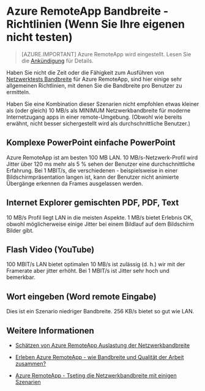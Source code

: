 <properties 
    pageTitle="Azure RemoteApp Bandbreite - Richtlinien | Microsoft Azure"
    description="Kennen Sie einige grundlegende Bandbreite Richtlinien für Azure RemoteApp-Sammlungen und apps."
    services="remoteapp"
    documentationCenter="" 
    authors="lizap" 
    manager="mbaldwin" />

<tags 
    ms.service="remoteapp" 
    ms.workload="compute" 
    ms.tgt_pltfrm="na" 
    ms.devlang="na" 
    ms.topic="article" 
    ms.date="08/15/2016" 
    ms.author="elizapo" />
    
# <a name="azure-remoteapp-network-bandwidth---general-guidelines-if-you-cant-test-your-own"></a>Azure RemoteApp Bandbreite - Richtlinien (Wenn Sie Ihre eigenen nicht testen)

> [AZURE.IMPORTANT]
> Azure RemoteApp wird eingestellt. Lesen Sie die [Ankündigung](https://go.microsoft.com/fwlink/?linkid=821148) für Details.

Haben Sie nicht die Zeit oder die Fähigkeit zum Ausführen von [Netzwerktests Bandbreite](remoteapp-bandwidthtests.md) für Azure RemoteApp, sind hier einige sehr allgemeinen Richtlinien, mit denen Sie die Bandbreite pro Benutzer zu ermitteln.

Haben Sie eine Kombination dieser Szenarien nicht empfohlen etwas kleiner als (oder gleich) 10 MB/s als MINIMUM Netzwerkbandbreite für moderne Internetzugang apps in einer remote-Umgebung. (Obwohl wie bereits erwähnt, nicht besser sichergestellt wird als durchschnittliche Benutzer.)

## <a name="complex-powerpoint-simple-powerpoint"></a>Komplexe PowerPoint einfache PowerPoint

Azure RemoteApp ist am besten 100 MB LAN. 10 MB/s-Netzwerk-Profil wird Jitter über 120 ms mehr als 5 % sehen der Benutzer eine durchschnittliche Erfahrung. Bei 1 MBIT/s, die verschiedenen - beispielsweise in einer Bildschirmpräsentation langen ist, kann der Benutzer nicht animierte Übergänge erkennen da Frames ausgelassen werden.

## <a name="internet-explorer-mixed-pdf-pdf-text"></a>Internet Explorer gemischten PDF, PDF, Text

10 MB/s Profil liegt LAN in die meisten Aspekte. 1 MB/s bietet Erlebnis OK, obwohl möglicherweise einige Jitter bei einem Bildlauf auf dem Bildschirm Bilder gibt.

## <a name="flash-video-youtube"></a>Flash Video (YouTube)

100 MBIT/s LAN bietet optimalen 10 MB/s ist zulässig (d. h.) wir mit der Framerate aber jitter erhöht. Bei 1 MBIT/s ist Jitter sehr hoch und bemerkbar.

## <a name="word-typing-word-remote-input"></a>Wort eingeben (Word remote Eingabe)
Dies ist ein Szenario niedriger Bandbreite. 256 KB/s bietet so gut wie LAN.

## <a name="learn-more"></a>Weitere Informationen
- [Schätzen von Azure RemoteApp Auslastung der Netzwerkbandbreite](remoteapp-bandwidth.md)

- [Erleben Azure RemoteApp - wie Bandbreite und Qualität der Arbeit zusammen?](remoteapp-bandwidthexperience.md)

- [Azure RemoteApp - Tseting die Netzwerkbandbreite mit einigen Szenarien](remoteapp-bandwidthtests.md)